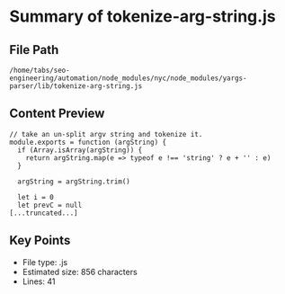 # Summary of tokenize-arg-string.js
  
## File Path
`/home/tabs/seo-engineering/automation/node_modules/nyc/node_modules/yargs-parser/lib/tokenize-arg-string.js`

## Content Preview
```
// take an un-split argv string and tokenize it.
module.exports = function (argString) {
  if (Array.isArray(argString)) {
    return argString.map(e => typeof e !== 'string' ? e + '' : e)
  }

  argString = argString.trim()

  let i = 0
  let prevC = null
[...truncated...]
```

## Key Points
- File type: .js
- Estimated size: 856 characters
- Lines: 41
